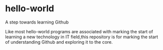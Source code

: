 hello-world
===========

A step towards learning Github


Like most hello-world programs are associated with marking the start of learning a new technology in IT field,this repository is for marking the start of understanding Github and exploring it to the core.
